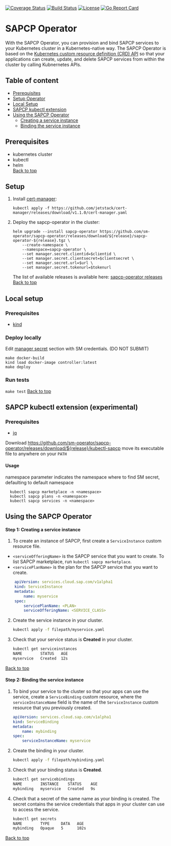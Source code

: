 [![Coverage Status](https://coveralls.io/repos/github/sm-operator/sapcp-operator/badge.svg?branch=master)](https://coveralls.io/github/sm-operator/sapcp-operator?branch=master)
[![Build Status](https://github.com/sm-operator/sapcp-operator/workflows/Go/badge.svg)](https://github.com/sm-operator/sapcp-operator/actions)
[![License](https://img.shields.io/badge/License-Apache%202.0-blue.svg)](https://github.com/sm-operator/sapcp-operator/blob/master/LICENSE)
[![Go Report Card](https://goreportcard.com/badge/github.com/sm-operator/sapcp-operator)](https://goreportcard.com/report/github.com/sm-operator/sapcp-operator)

# SAPCP Operator


With the SAPCP Operator, you can provision and bind SAPCP services to your Kubernetes cluster in a Kubernetes-native way. The SAPCP Operator is based on the [Kubernetes custom resource definition (CRD) API](https://kubernetes.io/docs/concepts/extend-kubernetes/api-extension/custom-resources/) so that your applications can create, update, and delete SAPCP services from within the cluster by calling Kubnernetes APIs.

## Table of content
* [Prerequisites](#prerequisites)
* [Setup Operator](#setup)
* [Local Setup](#local-setup)
* [SAPCP kubectl extension](#sapcp-kubectl-extension-experimental)
* [Using the SAPCP Operator](#using-the-sapcp-operator)
    * [Creating a service instance](#step-1-creating-a-service-instance)
    * [Binding the service instance](#step-2-binding-the-service-instance)

## Prerequisites
- kubernetes cluster
- kubectl
- helm</br>
[Back to top](#sapcp-operator)

## Setup
1. Install [cert-manager](https://cert-manager.io/docs/installation/kubernetes):
    ```
    kubectl apply -f https://github.com/jetstack/cert-manager/releases/download/v1.1.0/cert-manager.yaml
    ```

2. Deploy the sapcp-operator in the cluster:
    ```
    helm upgrade --install sapcp-operator https://github.com/sm-operator/sapcp-operator/releases/download/${release}/sapcp-operator-${release}.tgz \
        --create-namespace \
        --namespace=sapcp-operator \
        --set manager.secret.clientid=$clientid \
        --set manager.secret.clientsecret=$clientsecret \
        --set manager.secret.url=$url \
        --set manager.secret.tokenurl=$tokenurl
    ```

    The list of available releases is available here: [sapcp-operator releases](https://github.com/sm-operator/sapcp-operator/releases)</br>
[Back to top](#sapcp-operator)

## Local setup
### Prerequisites
- [kind](https://kind.sigs.k8s.io/docs/user/quick-start/)

### Deploy locally
Edit [manager secret](hack/override_values.yaml) section with SM credentials. (DO NOT SUBMIT)
```
make docker-build
kind load docker-image controller:latest
make deploy
```
### Run tests
`make test`
[Back to top](#sapcp-operator)

## SAPCP kubectl extension (experimental) 
### Prerequisites
- [jq](https://stedolan.github.io/jq/)

Download https://github.com/sm-operator/sapcp-operator/releases/download/${release}/kubectl-sapcp
move its executable file to anywhere on your ``PATH``

#### Usage
 namespace parameter indicates the namespace where to find SM secret, defaulting to default namespace 
```
  kubectl sapcp marketplace -n <namespace>
  kubectl sapcp plans -n <namespace>
  kubectl sapcp services -n <namespace>
```

## Using the SAPCP Operator

#### Step 1: Creating a service instance

1.  To create an instance of SAPCP, first create a `ServiceInstance` custom resource file.
   *   `<serviceOfferingName>` is the SAPCP service that you want to create. To list SAPCP marketplace, run `kubectl sapcp marketplace`.
   *   `<servicePlanName>` is the plan for the SAPCP service that you want to create.

```yaml
    apiVersion: services.cloud.sap.com/v1alpha1
    kind: ServiceInstance
    metadata:
        name: myservice
    spec:
        servicePlanName: <PLAN>
        serviceOfferingName: <SERVICE_CLASS>
   ```

2.  Create the service instance in your cluster.

    ```bash
    kubectl apply -f filepath/myservice.yaml
    ```

3.  Check that your service status is **Created** in your cluster.

    ```bash
    kubectl get serviceinstances
    NAME        STATUS   AGE
    myservice   Created  12s
    ```
[Back to top](#sapcp-operator)

#### Step 2: Binding the service instance

1.  To bind your service to the cluster so that your apps can use the service, create a `ServiceBinding` custom resource, where the `serviceInstanceName` field is the name of the `ServiceInstance` custom resource that you previously created.

    ```yaml
    apiVersion: services.cloud.sap.com/v1alpha1
    kind: ServiceBinding
    metadata:
        name: mybinding
    spec:
        serviceInstanceName: myservice
    ```

2.  Create the binding in your cluster.

    ```bash
    kubectl apply -f filepath/mybinding.yaml
    ```

3.  Check that your binding status is **Created**.

    ```bash
    kubectl get servicebindings
    NAME        INSTANCE    STATUS    AGE
    mybinding   myservice   Created   9s
    
    ```

4.  Check that a secret of the same name as your binding is created. The secret contains the service credentials that apps in your cluster can use to access the service.

    ```bash
    kubectl get secrets
    NAME        TYPE     DATA   AGE
    mybinding   Opaque   5      102s
    ```
[Back to top](#sapcp-operator)